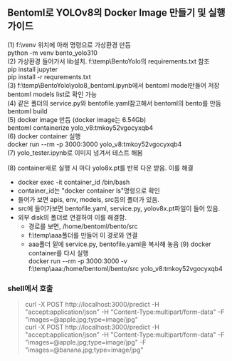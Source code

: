 ## Bentoml로 YOLOv8의 Docker Image 만들기 및 실행 가이드

(1) f:\venv 위치에 아래 명령으로 가상환경 만듬  
python -m venv bento_yolo310  
(2) 가상환경 들어가서 lib설치. f:\temp\BentoYolo의 requirements.txt 참조  
pip install jupyter  
pip install -r requrements.txt  
(3) f:\temp\BentoYolo\yolo8_bentoml.ipynb에서 bentoml model만들어 저장  
bentoml models list로 확인 가능  
(4) 같은 폴더의 service.py와 bentofile.yaml참고해서 bentoml의 bento를 만듬  
bentoml build  
(5) docker image 만듬 (docker image는 6.54Gb)   
bentoml containerize yolo_v8:tmkoy52vgocyxqb4    
(6) docker container 실행  
docker run --rm -p 3000:3000 yolo_v8:tmkoy52vgocyxqb4    
(7) yolo_tester.ipynb로 이미지 넘겨서 테스트 해봄  
  
(8) container새로 실행 시 마다 yolo8x.pt를 반복 다운 받음. 이를 해결  
- docker exec -it container_id /bin/bash  
- container_id는 "docker container ls"명령으로 확인   
- 들어가 보면 apis, env, models, src등의 폴더가 있음.  
- src에 들어가보면 bentofile.yaml, service.py, yolov8x.pt파일이 들어 있음.   
- 외부 disk의 폴더로 연결하여 이를 해결함.   
  - 경로를 보면, /home/bentoml/bento/src
  - f:\temp\aaa폴더를 만들어 이 경로와 연결
  - aaa폴더 밑에 service.py, bentofile.yaml을 복사해 놓음
(9) docker container를 다시 실행  
docker run --rm -p 3000:3000 -v f:\temp\aaa:/home/bentoml/bento/src yolo_v8:tmkoy52vgocyxqb4  

### shell에서 호출
> curl -X POST http://localhost:3000/predict -H "accept:application/json" -H "Content-Type:multipart/form-data" -F "images=@apple.jpg;type=image/jpg"   
> curl -X POST http://localhost:3000/predict -H "accept:application/json" -H "Content-Type:multipart/form-data" -F "images=@apple.jpg;type=image/jpg" -F "images=@banana.jpg;type=image/jpg"
